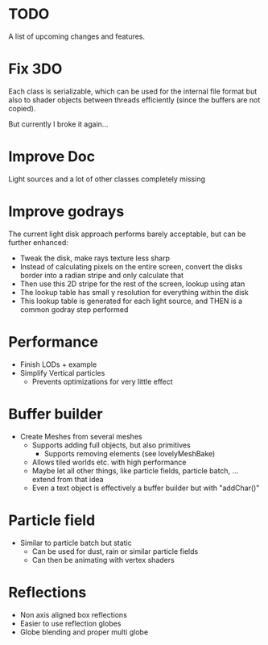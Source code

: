 # TODO

A list of upcoming changes and features.

# Fix 3DO

Each class is serializable, which can be used for the internal file format but also to shader objects between threads efficiently (since the buffers are not copied).

But currently I broke it again...

# Improve Doc

Light sources and a lot of other classes completely missing

# Improve godrays

The current light disk approach performs barely acceptable, but can be further enhanced:

* Tweak the disk, make rays texture less sharp
* Instead of calculating pixels on the entire screen, convert the disks border into a radian stripe and only calculate that
* Then use this 2D stripe for the rest of the screen, lookup using atan
* The lookup table has small y resolution for everything within the disk
* This lookup table is generated for each light source, and THEN is a common godray step performed

# Performance

* Finish LODs + example
* Simplify Vertical particles
  * Prevents optimizations for very little effect

# Buffer builder

* Create Meshes from several meshes
    * Supports adding full objects, but also primitives
        * Supports removing elements (see lovelyMeshBake)
    * Allows tiled worlds etc. with high performance
    * Maybe let all other things, like particle fields, particle batch, ... extend from that idea
    * Even a text object is effectively a buffer builder but with "addChar()"

# Particle field

* Similar to particle batch but static
    * Can be used for dust, rain or similar particle fields
    * Can then be animating with vertex shaders

# Reflections

* Non axis aligned box reflections
* Easier to use reflection globes
* Globe blending and proper multi globe